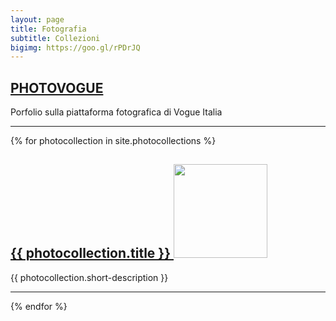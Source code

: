 ```yaml
---
layout: page
title: Fotografia
subtitle: Collezioni
bigimg: https://goo.gl/rPDrJQ
---
```

<h2><a href="http://www.vogue.it/photovogue/portfolio/?id=149678" target="_blank">PHOTOVOGUE</a></h2>
  <p>Porfolio sulla piattaforma fotografica di Vogue Italia</p>
  <hr>
{% for photocollection in site.photocollections %}
  <div class="photocollection">
    <h2><a href="{{ photocollection.url }}">{{ photocollection.title }}
    <img src="{{ photocollection.thumbnail-path}}" width="150"/>
    </a></h2>
    <p>{{ photocollection.short-description }}</p>
    <hr>
  </div> 
{% endfor %}
